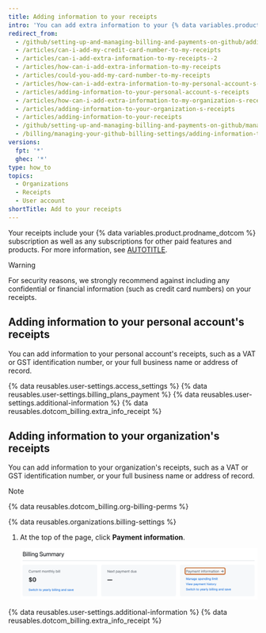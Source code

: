 ```yaml
---
title: Adding information to your receipts
intro: 'You can add extra information to your {% data variables.product.product_name %} receipts, such as tax or accounting information required by your company or country.'
redirect_from:
  - /github/setting-up-and-managing-billing-and-payments-on-github/adding-information-to-your-receipts
  - /articles/can-i-add-my-credit-card-number-to-my-receipts
  - /articles/can-i-add-extra-information-to-my-receipts--2
  - /articles/how-can-i-add-extra-information-to-my-receipts
  - /articles/could-you-add-my-card-number-to-my-receipts
  - /articles/how-can-i-add-extra-information-to-my-personal-account-s-receipts
  - /articles/adding-information-to-your-personal-account-s-receipts
  - /articles/how-can-i-add-extra-information-to-my-organization-s-receipts
  - /articles/adding-information-to-your-organization-s-receipts
  - /articles/adding-information-to-your-receipts
  - /github/setting-up-and-managing-billing-and-payments-on-github/managing-your-github-billing-settings/adding-information-to-your-receipts
  - /billing/managing-your-github-billing-settings/adding-information-to-your-receipts
versions:
  fpt: '*'
  ghec: '*'
type: how_to
topics:
  - Organizations
  - Receipts
  - User account
shortTitle: Add to your receipts
---
```


Your receipts include your {% data variables.product.prodname_dotcom %} subscription as well as any subscriptions for other paid features and products. For more information, see [AUTOTITLE](/billing/managing-your-github-billing-settings/about-billing-on-github).

> [!WARNING]
> For security reasons, we strongly recommend against including any confidential or financial information (such as credit card numbers) on your receipts.

## Adding information to your personal account's receipts

You can add information to your personal account's receipts, such as a VAT or GST identification number, or your full business name or address of record.

{% data reusables.user-settings.access_settings %}
{% data reusables.user-settings.billing_plans_payment %}
{% data reusables.user-settings.additional-information %}
{% data reusables.dotcom_billing.extra_info_receipt %}

## Adding information to your organization's receipts

You can add information to your organization's receipts, such as a VAT or GST identification number, or your full business name or address of record.

> [!NOTE]
> {% data reusables.dotcom_billing.org-billing-perms %}

{% data reusables.organizations.billing-settings %}
1. At the top of the page, click **Payment information**.

   ![Screenshot of the "Billing Summary" section of the settings page. A link, labeled "Payment information," is highlighted with an orange outline.](/assets/images/help/settings/payment-info-link.png)

{% data reusables.user-settings.additional-information %}
{% data reusables.dotcom_billing.extra_info_receipt %}
